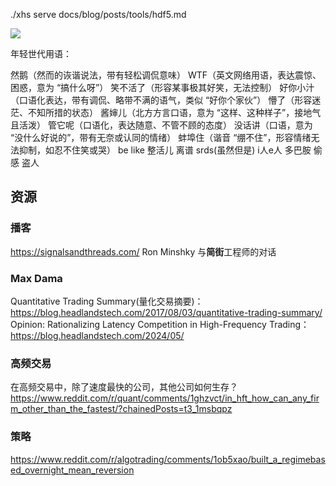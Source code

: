 ./xhs serve docs/blog/posts/tools/hdf5.md

![](https://images.jieyu.ai/images/hot/course/factor-ml/promotion.png)

年轻世代用语：

然鹅（然而的诙谐说法，带有轻松调侃意味）
WTF（英文网络用语，表达震惊、困惑，意为 “搞什么呀”）
笑不活了（形容某事极其好笑，无法控制）
好你小汁（口语化表达，带有调侃、略带不满的语气，类似 “好你个家伙”）
懵了（形容迷茫、不知所措的状态）
酱婶儿（北方方言口语，意为 “这样、这种样子”，接地气且活泼）
管它呢（口语化，表达随意、不管不顾的态度）
没话讲（口语，意为 “没什么好说的”，带有无奈或认同的情绪）
蚌埠住（谐音 “绷不住”，形容情绪无法抑制，如忍不住笑或哭）
be like
整活儿
离谱
srds(虽然但是)
i人e人
多巴胺
偷感
盗人

## 资源

### 播客
https://signalsandthreads.com/ Ron Minshky 与**简街**工程师的对话


### Max Dama
Quantitative Trading Summary(量化交易摘要)： https://blog.headlandstech.com/2017/08/03/quantitative-trading-summary/
Opinion: Rationalizing Latency Competition in High-Frequency Trading： https://blog.headlandstech.com/2024/05/

### 高频交易

在高频交易中，除了速度最快的公司，其他公司如何生存？
https://www.reddit.com/r/quant/comments/1ghzvct/in_hft_how_can_any_firm_other_than_the_fastest/?chainedPosts=t3_1msbqpz

### 策略

https://www.reddit.com/r/algotrading/comments/1ob5xao/built_a_regimebased_overnight_mean_reversion

